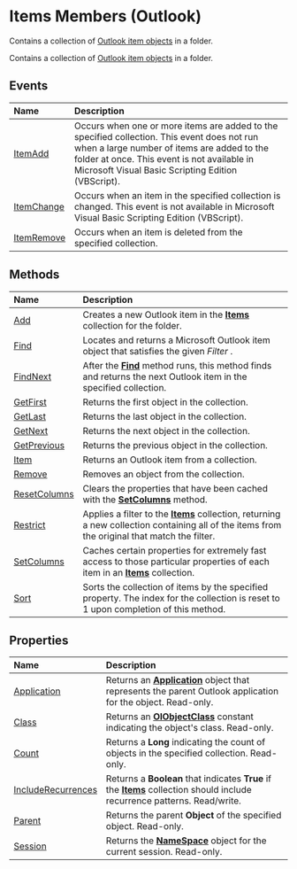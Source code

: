 
# Items Members (Outlook)
Contains a collection of [Outlook item objects](6ea4babf-facf-4018-ef5a-4a484e55153a.md) in a folder.

Contains a collection of [Outlook item objects](6ea4babf-facf-4018-ef5a-4a484e55153a.md) in a folder.


## Events



|**Name**|**Description**|
|:-----|:-----|
|[ItemAdd](e46f5958-aff8-3a6b-b3df-5c4352b6c3d9.md)|Occurs when one or more items are added to the specified collection. This event does not run when a large number of items are added to the folder at once. This event is not available in Microsoft Visual Basic Scripting Edition (VBScript).|
|[ItemChange](6478357e-2a5a-300a-24e6-c125f8c81edd.md)|Occurs when an item in the specified collection is changed. This event is not available in Microsoft Visual Basic Scripting Edition (VBScript).|
|[ItemRemove](c1b2d9cd-ab32-2c4a-85fa-9412c190ac4f.md)|Occurs when an item is deleted from the specified collection.|

## Methods



|**Name**|**Description**|
|:-----|:-----|
|[Add](0ee68068-1452-0f29-b85a-88b801ac0448.md)|Creates a new Outlook item in the  **[Items](3a99730b-e62a-5ca6-f6ec-911c95173242.md)** collection for the folder.|
|[Find](e7a791d8-b80b-df07-84a3-a85acabfcf80.md)|Locates and returns a Microsoft Outlook item object that satisfies the given  _Filter_ .|
|[FindNext](2530f640-e024-3567-f539-6bdbf645401d.md)|After the  **[Find](e7a791d8-b80b-df07-84a3-a85acabfcf80.md)** method runs, this method finds and returns the next Outlook item in the specified collection.|
|[GetFirst](142a6174-118e-6256-0511-8ae9e142e555.md)|Returns the first object in the collection. |
|[GetLast](d02a20be-19fc-fb6e-feff-b66ca0273beb.md)|Returns the last object in the collection. |
|[GetNext](01c49c21-d9f9-37c4-8c64-ff8e2b1f9462.md)|Returns the next object in the collection. |
|[GetPrevious](5dde47f8-2bd8-fdbe-d6e7-b1381e8a97a6.md)|Returns the previous object in the collection. |
|[Item](89a031e0-c0a3-fc22-f485-189df8db45f4.md)|Returns an Outlook item from a collection.|
|[Remove](d2838c82-d0ac-82cc-eed0-c34d55c67d63.md)|Removes an object from the collection.|
|[ResetColumns](0543dd17-1e65-5484-ab21-d4791b3b1194.md)|Clears the properties that have been cached with the  **[SetColumns](90206a68-baf8-282c-5793-fee029fed452.md)** method.|
|[Restrict](e3b0cda1-e43d-cc5e-2942-0f54935d9dab.md)|Applies a filter to the  **[Items](3a99730b-e62a-5ca6-f6ec-911c95173242.md)** collection, returning a new collection containing all of the items from the original that match the filter.|
|[SetColumns](90206a68-baf8-282c-5793-fee029fed452.md)|Caches certain properties for extremely fast access to those particular properties of each item in an  **[Items](3a99730b-e62a-5ca6-f6ec-911c95173242.md)** collection.|
|[Sort](7cb248a2-6885-8be5-df7b-fd5683081e01.md)|Sorts the collection of items by the specified property. The index for the collection is reset to 1 upon completion of this method.|

## Properties



|**Name**|**Description**|
|:-----|:-----|
|[Application](b55a6901-fbd4-36a1-47e7-2c1e37e0a31c.md)|Returns an  **[Application](797003e7-ecd1-eccb-eaaf-32d6ddde8348.md)** object that represents the parent Outlook application for the object. Read-only.|
|[Class](783ed46a-fd40-c848-b440-8ea3c5d0e6b9.md)|Returns an  **[OlObjectClass](33d724b3-df3c-2a7f-a80f-93b66d96f588.md)** constant indicating the object's class. Read-only.|
|[Count](c18b06be-3a21-3350-6d14-57c822a85d42.md)|Returns a  **Long** indicating the count of objects in the specified collection. Read-only.|
|[IncludeRecurrences](7d192112-889c-56ce-aab2-107d751c80c4.md)|Returns a  **Boolean** that indicates **True** if the **[Items](3a99730b-e62a-5ca6-f6ec-911c95173242.md)** collection should include recurrence patterns. Read/write.|
|[Parent](8e99782a-5654-ae1d-c6d8-9dbfcbcf44ac.md)|Returns the parent  **Object** of the specified object. Read-only.|
|[Session](5c385dfc-042e-7649-0f32-5d34e53fca57.md)|Returns the  **[NameSpace](f0dcaa19-07f5-5d42-a3bf-2e42b7885644.md)** object for the current session. Read-only.|
